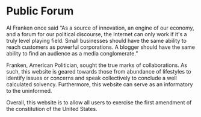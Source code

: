 # Public Forum

  Al Franken once said “As a source of innovation, an engine of our economy, and a forum for our political discourse, the Internet can only work if it's a truly level playing field. Small businesses should have the same ability to reach customers as powerful corporations. A blogger should have the same ability to find an audience as a media conglomerate.” 
  
  Franken, American Politician, sought the true marks of collaborations. As such, this website is geared towards those from abundance of lifestyles to identify issues or concerns and speak collectively to conclude a well calculated solvency. Furthermore, this website can serve as an informatory to the uninformed. 
  
  Overall, this website is to allow all users to exercise the first amendment of the constitution of the United States.
